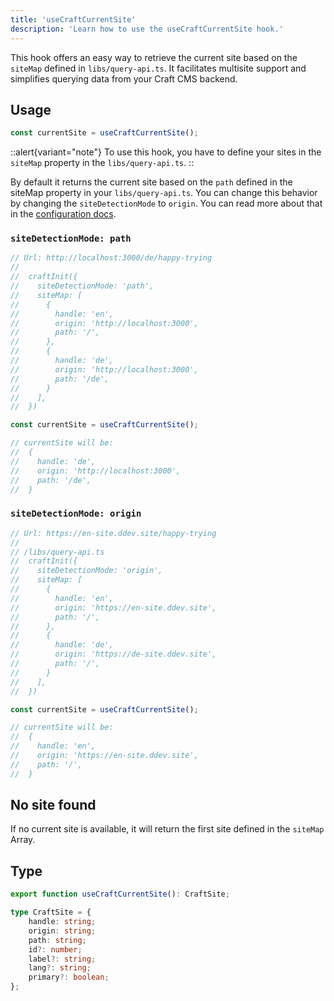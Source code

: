 ```yaml
---
title: 'useCraftCurrentSite'
description: 'Learn how to use the useCraftCurrentSite hook.'
---
```


This hook offers an easy way to retrieve the current site based on the `siteMap` defined in `libs/query-api.ts`. It facilitates multisite support and simplifies querying data from your Craft CMS backend.  

## Usage

```ts
const currentSite = useCraftCurrentSite();
```

::alert{variant="note"}
To use this hook, you have to define your sites in the `siteMap` property in the `libs/query-api.ts`.
::

By default it returns the current site based on the `path` defined in the siteMap property in your `libs/query-api.ts`. You can change this behavior by changing the 
`siteDetectionMode` to `origin`. You can read more about that in the [configuration docs](/libraries/query-api-next/get-started/configuration#sitedetectionmode).

### `siteDetectionMode: path`

```ts
// Url: http://localhost:3000/de/happy-trying
//
//  craftInit({
//    siteDetectionMode: 'path',
//    siteMap: [
//      {
//        handle: 'en',
//        origin: 'http://localhost:3000',
//        path: '/',
//      },
//      {
//        handle: 'de',
//        origin: 'http://localhost:3000',
//        path: '/de',
//      }
//    ],
//  })

const currentSite = useCraftCurrentSite();

// currentSite will be:
//  {
//    handle: 'de',
//    origin: 'http://localhost:3000',
//    path: '/de',
//  }
```

### `siteDetectionMode: origin`

```ts
// Url: https://en-site.ddev.site/happy-trying
//
// /libs/query-api.ts
//  craftInit({
//    siteDetectionMode: 'origin',
//    siteMap: [
//      {
//        handle: 'en',
//        origin: 'https://en-site.ddev.site',
//        path: '/',
//      },
//      {
//        handle: 'de',
//        origin: 'https://de-site.ddev.site',
//        path: '/',
//      }
//    ],
//  })

const currentSite = useCraftCurrentSite();

// currentSite will be:
//  {
//    handle: 'en',
//    origin: 'https://en-site.ddev.site',
//    path: '/',
//  }
```

## No site found
If no current site is available, it will return the first site defined in the `siteMap` Array. 

## Type

```ts
export function useCraftCurrentSite(): CraftSite;

type CraftSite = {
    handle: string;
    origin: string;
    path: string;
    id?: number;
    label?: string;
    lang?: string;
    primary?: boolean;
};
```
